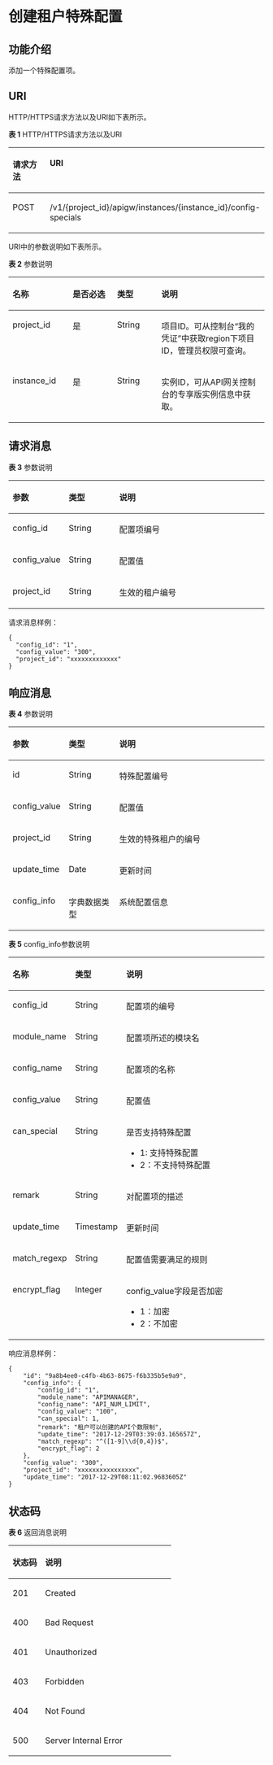 # 创建租户特殊配置<a name="apig-phapi-180713122"></a>

## 功能介绍<a name="section58355715"></a>

添加一个特殊配置项。

## URI<a name="section55439395"></a>

HTTP/HTTPS请求方法以及URI如下表所示。

**表 1**  HTTP/HTTPS请求方法以及URI

<a name="table56035637"></a>
<table><thead align="left"><tr id="row9928405"><th class="cellrowborder" valign="top" width="34.339999999999996%" id="mcps1.2.3.1.1"><p id="p66003350"><a name="p66003350"></a><a name="p66003350"></a>请求方法</p>
</th>
<th class="cellrowborder" valign="top" width="65.66%" id="mcps1.2.3.1.2"><p id="p44671135"><a name="p44671135"></a><a name="p44671135"></a>URI</p>
</th>
</tr>
</thead>
<tbody><tr id="row61592217"><td class="cellrowborder" valign="top" width="34.339999999999996%" headers="mcps1.2.3.1.1 "><p id="p22913708"><a name="p22913708"></a><a name="p22913708"></a>POST</p>
</td>
<td class="cellrowborder" valign="top" width="65.66%" headers="mcps1.2.3.1.2 "><p id="p44071039"><a name="p44071039"></a><a name="p44071039"></a>/v1/{project_id}/apigw/instances/{instance_id}/config-specials</p>
</td>
</tr>
</tbody>
</table>

URI中的参数说明如下表所示。

**表 2**  参数说明

<a name="table38510415"></a>
<table><thead align="left"><tr id="row62423067"><th class="cellrowborder" valign="top" width="23.46765323467653%" id="mcps1.2.5.1.1"><p id="p23103637"><a name="p23103637"></a><a name="p23103637"></a>名称</p>
</th>
<th class="cellrowborder" valign="top" width="17.348265173482652%" id="mcps1.2.5.1.2"><p id="p59455291"><a name="p59455291"></a><a name="p59455291"></a>是否必选</p>
</th>
<th class="cellrowborder" valign="top" width="17.348265173482652%" id="mcps1.2.5.1.3"><p id="p51149303"><a name="p51149303"></a><a name="p51149303"></a>类型</p>
</th>
<th class="cellrowborder" valign="top" width="41.835816418358164%" id="mcps1.2.5.1.4"><p id="p49452846"><a name="p49452846"></a><a name="p49452846"></a>说明</p>
</th>
</tr>
</thead>
<tbody><tr id="row46257610"><td class="cellrowborder" valign="top" width="23.46765323467653%" headers="mcps1.2.5.1.1 "><p id="p55878963"><a name="p55878963"></a><a name="p55878963"></a>project_id</p>
</td>
<td class="cellrowborder" valign="top" width="17.348265173482652%" headers="mcps1.2.5.1.2 "><p id="p29902160"><a name="p29902160"></a><a name="p29902160"></a>是</p>
</td>
<td class="cellrowborder" valign="top" width="17.348265173482652%" headers="mcps1.2.5.1.3 "><p id="p6155914"><a name="p6155914"></a><a name="p6155914"></a>String</p>
</td>
<td class="cellrowborder" valign="top" width="41.835816418358164%" headers="mcps1.2.5.1.4 "><p id="p28867016"><a name="p28867016"></a><a name="p28867016"></a>项目ID。可从控制台“我的凭证”中获取region下项目ID，管理员权限可查询。</p>
</td>
</tr>
<tr id="row7809161535314"><td class="cellrowborder" valign="top" width="23.46765323467653%" headers="mcps1.2.5.1.1 "><p id="p1780913159538"><a name="p1780913159538"></a><a name="p1780913159538"></a>instance_id</p>
</td>
<td class="cellrowborder" valign="top" width="17.348265173482652%" headers="mcps1.2.5.1.2 "><p id="p9809215115310"><a name="p9809215115310"></a><a name="p9809215115310"></a>是</p>
</td>
<td class="cellrowborder" valign="top" width="17.348265173482652%" headers="mcps1.2.5.1.3 "><p id="p1280914152538"><a name="p1280914152538"></a><a name="p1280914152538"></a>String</p>
</td>
<td class="cellrowborder" valign="top" width="41.835816418358164%" headers="mcps1.2.5.1.4 "><p id="p1880914157537"><a name="p1880914157537"></a><a name="p1880914157537"></a>实例ID，可从API网关控制台的专享版实例信息中获取。</p>
</td>
</tr>
</tbody>
</table>

## 请求消息<a name="section29192512"></a>

**表 3**  参数说明

<a name="table12984378"></a>
<table><thead align="left"><tr id="row62269293"><th class="cellrowborder" valign="top" width="20%" id="mcps1.2.4.1.1"><p id="p10648006"><a name="p10648006"></a><a name="p10648006"></a>参数</p>
</th>
<th class="cellrowborder" valign="top" width="20%" id="mcps1.2.4.1.2"><p id="p57182163"><a name="p57182163"></a><a name="p57182163"></a>类型</p>
</th>
<th class="cellrowborder" valign="top" width="60%" id="mcps1.2.4.1.3"><p id="p1243645"><a name="p1243645"></a><a name="p1243645"></a>说明</p>
</th>
</tr>
</thead>
<tbody><tr id="row33626411"><td class="cellrowborder" valign="top" width="20%" headers="mcps1.2.4.1.1 "><p id="p39384774"><a name="p39384774"></a><a name="p39384774"></a>config_id</p>
</td>
<td class="cellrowborder" valign="top" width="20%" headers="mcps1.2.4.1.2 "><p id="p36050101"><a name="p36050101"></a><a name="p36050101"></a>String</p>
</td>
<td class="cellrowborder" valign="top" width="60%" headers="mcps1.2.4.1.3 "><p id="p34377057"><a name="p34377057"></a><a name="p34377057"></a>配置项编号</p>
</td>
</tr>
<tr id="row40958057"><td class="cellrowborder" valign="top" width="20%" headers="mcps1.2.4.1.1 "><p id="p29268282"><a name="p29268282"></a><a name="p29268282"></a>config_value</p>
</td>
<td class="cellrowborder" valign="top" width="20%" headers="mcps1.2.4.1.2 "><p id="p21920636"><a name="p21920636"></a><a name="p21920636"></a>String</p>
</td>
<td class="cellrowborder" valign="top" width="60%" headers="mcps1.2.4.1.3 "><p id="p30741078"><a name="p30741078"></a><a name="p30741078"></a>配置值</p>
</td>
</tr>
<tr id="row8234252"><td class="cellrowborder" valign="top" width="20%" headers="mcps1.2.4.1.1 "><p id="p62994686"><a name="p62994686"></a><a name="p62994686"></a>project_id</p>
</td>
<td class="cellrowborder" valign="top" width="20%" headers="mcps1.2.4.1.2 "><p id="p2295965"><a name="p2295965"></a><a name="p2295965"></a>String</p>
</td>
<td class="cellrowborder" valign="top" width="60%" headers="mcps1.2.4.1.3 "><p id="p51755472"><a name="p51755472"></a><a name="p51755472"></a>生效的租户编号</p>
</td>
</tr>
</tbody>
</table>

请求消息样例：

```
{
  "config_id": "1",
  "config_value": "300",
  "project_id": "xxxxxxxxxxxxx"
}
```

## 响应消息<a name="section15783261"></a>

**表 4**  参数说明

<a name="table16255646"></a>
<table><thead align="left"><tr id="row1446699"><th class="cellrowborder" valign="top" width="20%" id="mcps1.2.4.1.1"><p id="p50073814"><a name="p50073814"></a><a name="p50073814"></a>参数</p>
</th>
<th class="cellrowborder" valign="top" width="20%" id="mcps1.2.4.1.2"><p id="p29447146"><a name="p29447146"></a><a name="p29447146"></a>类型</p>
</th>
<th class="cellrowborder" valign="top" width="60%" id="mcps1.2.4.1.3"><p id="p36408589"><a name="p36408589"></a><a name="p36408589"></a>说明</p>
</th>
</tr>
</thead>
<tbody><tr id="row63414634"><td class="cellrowborder" valign="top" width="20%" headers="mcps1.2.4.1.1 "><p id="p36311719"><a name="p36311719"></a><a name="p36311719"></a>id</p>
</td>
<td class="cellrowborder" valign="top" width="20%" headers="mcps1.2.4.1.2 "><p id="p55568108"><a name="p55568108"></a><a name="p55568108"></a>String</p>
</td>
<td class="cellrowborder" valign="top" width="60%" headers="mcps1.2.4.1.3 "><p id="p4722914"><a name="p4722914"></a><a name="p4722914"></a>特殊配置编号</p>
</td>
</tr>
<tr id="row20452664"><td class="cellrowborder" valign="top" width="20%" headers="mcps1.2.4.1.1 "><p id="p46053119"><a name="p46053119"></a><a name="p46053119"></a>config_value</p>
</td>
<td class="cellrowborder" valign="top" width="20%" headers="mcps1.2.4.1.2 "><p id="p39315121"><a name="p39315121"></a><a name="p39315121"></a>String</p>
</td>
<td class="cellrowborder" valign="top" width="60%" headers="mcps1.2.4.1.3 "><p id="p30408248"><a name="p30408248"></a><a name="p30408248"></a>配置值</p>
</td>
</tr>
<tr id="row21688288"><td class="cellrowborder" valign="top" width="20%" headers="mcps1.2.4.1.1 "><p id="p11920905"><a name="p11920905"></a><a name="p11920905"></a>project_id</p>
</td>
<td class="cellrowborder" valign="top" width="20%" headers="mcps1.2.4.1.2 "><p id="p26069283"><a name="p26069283"></a><a name="p26069283"></a>String</p>
</td>
<td class="cellrowborder" valign="top" width="60%" headers="mcps1.2.4.1.3 "><p id="p31237206"><a name="p31237206"></a><a name="p31237206"></a>生效的特殊租户的编号</p>
</td>
</tr>
<tr id="row22018450"><td class="cellrowborder" valign="top" width="20%" headers="mcps1.2.4.1.1 "><p id="p38664008"><a name="p38664008"></a><a name="p38664008"></a>update_time</p>
</td>
<td class="cellrowborder" valign="top" width="20%" headers="mcps1.2.4.1.2 "><p id="p44776980"><a name="p44776980"></a><a name="p44776980"></a>Date</p>
</td>
<td class="cellrowborder" valign="top" width="60%" headers="mcps1.2.4.1.3 "><p id="p3056731"><a name="p3056731"></a><a name="p3056731"></a>更新时间</p>
</td>
</tr>
<tr id="row13764935"><td class="cellrowborder" valign="top" width="20%" headers="mcps1.2.4.1.1 "><p id="p41217925"><a name="p41217925"></a><a name="p41217925"></a>config_info</p>
</td>
<td class="cellrowborder" valign="top" width="20%" headers="mcps1.2.4.1.2 "><p id="p50317595"><a name="p50317595"></a><a name="p50317595"></a>字典数据类型</p>
</td>
<td class="cellrowborder" valign="top" width="60%" headers="mcps1.2.4.1.3 "><p id="p49193394"><a name="p49193394"></a><a name="p49193394"></a>系统配置信息</p>
</td>
</tr>
</tbody>
</table>

**表 5**  config\_info参数说明

<a name="table25851136"></a>
<table><thead align="left"><tr id="row53878948"><th class="cellrowborder" valign="top" width="20%" id="mcps1.2.4.1.1"><p id="p2118662"><a name="p2118662"></a><a name="p2118662"></a>名称</p>
</th>
<th class="cellrowborder" valign="top" width="20%" id="mcps1.2.4.1.2"><p id="p37393920"><a name="p37393920"></a><a name="p37393920"></a>类型</p>
</th>
<th class="cellrowborder" valign="top" width="60%" id="mcps1.2.4.1.3"><p id="p9008699"><a name="p9008699"></a><a name="p9008699"></a>说明</p>
</th>
</tr>
</thead>
<tbody><tr id="row58616031"><td class="cellrowborder" valign="top" width="20%" headers="mcps1.2.4.1.1 "><p id="p50278034"><a name="p50278034"></a><a name="p50278034"></a>config_id</p>
</td>
<td class="cellrowborder" valign="top" width="20%" headers="mcps1.2.4.1.2 "><p id="p45988991"><a name="p45988991"></a><a name="p45988991"></a>String</p>
</td>
<td class="cellrowborder" valign="top" width="60%" headers="mcps1.2.4.1.3 "><p id="p34120780"><a name="p34120780"></a><a name="p34120780"></a>配置项的编号</p>
</td>
</tr>
<tr id="row38651566"><td class="cellrowborder" valign="top" width="20%" headers="mcps1.2.4.1.1 "><p id="p43769135"><a name="p43769135"></a><a name="p43769135"></a>module_name</p>
</td>
<td class="cellrowborder" valign="top" width="20%" headers="mcps1.2.4.1.2 "><p id="p55639012"><a name="p55639012"></a><a name="p55639012"></a>String</p>
</td>
<td class="cellrowborder" valign="top" width="60%" headers="mcps1.2.4.1.3 "><p id="p10466101"><a name="p10466101"></a><a name="p10466101"></a>配置项所述的模块名</p>
</td>
</tr>
<tr id="row27086052"><td class="cellrowborder" valign="top" width="20%" headers="mcps1.2.4.1.1 "><p id="p46486636"><a name="p46486636"></a><a name="p46486636"></a>config_name</p>
</td>
<td class="cellrowborder" valign="top" width="20%" headers="mcps1.2.4.1.2 "><p id="p7321156"><a name="p7321156"></a><a name="p7321156"></a>String</p>
</td>
<td class="cellrowborder" valign="top" width="60%" headers="mcps1.2.4.1.3 "><p id="p56142740"><a name="p56142740"></a><a name="p56142740"></a>配置项的名称</p>
</td>
</tr>
<tr id="row35522617"><td class="cellrowborder" valign="top" width="20%" headers="mcps1.2.4.1.1 "><p id="p58759729"><a name="p58759729"></a><a name="p58759729"></a>config_value</p>
</td>
<td class="cellrowborder" valign="top" width="20%" headers="mcps1.2.4.1.2 "><p id="p61917622"><a name="p61917622"></a><a name="p61917622"></a>String</p>
</td>
<td class="cellrowborder" valign="top" width="60%" headers="mcps1.2.4.1.3 "><p id="p49271471"><a name="p49271471"></a><a name="p49271471"></a>配置值</p>
</td>
</tr>
<tr id="row40790059"><td class="cellrowborder" valign="top" width="20%" headers="mcps1.2.4.1.1 "><p id="p15660462"><a name="p15660462"></a><a name="p15660462"></a>can_special</p>
</td>
<td class="cellrowborder" valign="top" width="20%" headers="mcps1.2.4.1.2 "><p id="p60537881"><a name="p60537881"></a><a name="p60537881"></a>String</p>
</td>
<td class="cellrowborder" valign="top" width="60%" headers="mcps1.2.4.1.3 "><p id="p4621333"><a name="p4621333"></a><a name="p4621333"></a>是否支持特殊配置</p>
<a name="ul41592001"></a><a name="ul41592001"></a><ul id="ul41592001"><li>1:  支持特殊配置</li><li>2：不支持特殊配置</li></ul>
</td>
</tr>
<tr id="row54471134"><td class="cellrowborder" valign="top" width="20%" headers="mcps1.2.4.1.1 "><p id="p50085756"><a name="p50085756"></a><a name="p50085756"></a>remark</p>
</td>
<td class="cellrowborder" valign="top" width="20%" headers="mcps1.2.4.1.2 "><p id="p30414410"><a name="p30414410"></a><a name="p30414410"></a>String</p>
</td>
<td class="cellrowborder" valign="top" width="60%" headers="mcps1.2.4.1.3 "><p id="p47648112"><a name="p47648112"></a><a name="p47648112"></a>对配置项的描述</p>
</td>
</tr>
<tr id="row26179828"><td class="cellrowborder" valign="top" width="20%" headers="mcps1.2.4.1.1 "><p id="p40191314"><a name="p40191314"></a><a name="p40191314"></a>update_time</p>
</td>
<td class="cellrowborder" valign="top" width="20%" headers="mcps1.2.4.1.2 "><p id="p34271005"><a name="p34271005"></a><a name="p34271005"></a>Timestamp</p>
</td>
<td class="cellrowborder" valign="top" width="60%" headers="mcps1.2.4.1.3 "><p id="p24487996"><a name="p24487996"></a><a name="p24487996"></a>更新时间</p>
</td>
</tr>
<tr id="row19065375"><td class="cellrowborder" valign="top" width="20%" headers="mcps1.2.4.1.1 "><p id="p791512"><a name="p791512"></a><a name="p791512"></a>match_regexp</p>
</td>
<td class="cellrowborder" valign="top" width="20%" headers="mcps1.2.4.1.2 "><p id="p64112473"><a name="p64112473"></a><a name="p64112473"></a>String</p>
</td>
<td class="cellrowborder" valign="top" width="60%" headers="mcps1.2.4.1.3 "><p id="p25727819"><a name="p25727819"></a><a name="p25727819"></a>配置值需要满足的规则</p>
</td>
</tr>
<tr id="row30223781"><td class="cellrowborder" valign="top" width="20%" headers="mcps1.2.4.1.1 "><p id="p32207235"><a name="p32207235"></a><a name="p32207235"></a>encrypt_flag</p>
</td>
<td class="cellrowborder" valign="top" width="20%" headers="mcps1.2.4.1.2 "><p id="p58649253"><a name="p58649253"></a><a name="p58649253"></a>Integer</p>
</td>
<td class="cellrowborder" valign="top" width="60%" headers="mcps1.2.4.1.3 "><p id="p52969076"><a name="p52969076"></a><a name="p52969076"></a>config_value字段是否加密</p>
<a name="ul6959639"></a><a name="ul6959639"></a><ul id="ul6959639"><li>1：加密</li><li>2：不加密</li></ul>
</td>
</tr>
</tbody>
</table>

响应消息样例：

```
{
	"id": "9a8b4ee0-c4fb-4b63-8675-f6b335b5e9a9",
	"config_info": {
		"config_id": "1",
		"module_name": "APIMANAGER",
		"config_name": "API_NUM_LIMIT",
		"config_value": "100",
		"can_special": 1,
		"remark": "租户可以创建的API个数限制",
		"update_time": "2017-12-29T03:39:03.165657Z",
		"match_regexp": "^([1-9]\\d{0,4})$",
		"encrypt_flag": 2
	},
	"config_value": "300",
	"project_id": "xxxxxxxxxxxxxxxx",
	"update_time": "2017-12-29T08:11:02.9683605Z"
}
```

## 状态码<a name="section61406019"></a>

**表 6**  返回消息说明

<a name="table35202570"></a>
<table><thead align="left"><tr id="row46615426"><th class="cellrowborder" valign="top" width="20%" id="mcps1.2.3.1.1"><p id="p17753146"><a name="p17753146"></a><a name="p17753146"></a>状态码</p>
</th>
<th class="cellrowborder" valign="top" width="80%" id="mcps1.2.3.1.2"><p id="p28718698"><a name="p28718698"></a><a name="p28718698"></a>说明</p>
</th>
</tr>
</thead>
<tbody><tr id="row44513211"><td class="cellrowborder" valign="top" width="20%" headers="mcps1.2.3.1.1 "><p id="p48800340"><a name="p48800340"></a><a name="p48800340"></a>201</p>
</td>
<td class="cellrowborder" valign="top" width="80%" headers="mcps1.2.3.1.2 "><p id="p60513502"><a name="p60513502"></a><a name="p60513502"></a>Created</p>
</td>
</tr>
<tr id="row7750613"><td class="cellrowborder" valign="top" width="20%" headers="mcps1.2.3.1.1 "><p id="p23819915"><a name="p23819915"></a><a name="p23819915"></a>400</p>
</td>
<td class="cellrowborder" valign="top" width="80%" headers="mcps1.2.3.1.2 "><p id="p50364933"><a name="p50364933"></a><a name="p50364933"></a>Bad Request</p>
</td>
</tr>
<tr id="row50631215"><td class="cellrowborder" valign="top" width="20%" headers="mcps1.2.3.1.1 "><p id="p7487755"><a name="p7487755"></a><a name="p7487755"></a>401</p>
</td>
<td class="cellrowborder" valign="top" width="80%" headers="mcps1.2.3.1.2 "><p id="p2528415"><a name="p2528415"></a><a name="p2528415"></a>Unauthorized</p>
</td>
</tr>
<tr id="row22755742"><td class="cellrowborder" valign="top" width="20%" headers="mcps1.2.3.1.1 "><p id="p31275834"><a name="p31275834"></a><a name="p31275834"></a>403</p>
</td>
<td class="cellrowborder" valign="top" width="80%" headers="mcps1.2.3.1.2 "><p id="p50314659"><a name="p50314659"></a><a name="p50314659"></a>Forbidden</p>
</td>
</tr>
<tr id="row50178752"><td class="cellrowborder" valign="top" width="20%" headers="mcps1.2.3.1.1 "><p id="p37947078"><a name="p37947078"></a><a name="p37947078"></a>404</p>
</td>
<td class="cellrowborder" valign="top" width="80%" headers="mcps1.2.3.1.2 "><p id="p15296380"><a name="p15296380"></a><a name="p15296380"></a>Not Found</p>
</td>
</tr>
<tr id="row14568248"><td class="cellrowborder" valign="top" width="20%" headers="mcps1.2.3.1.1 "><p id="p39177443"><a name="p39177443"></a><a name="p39177443"></a>500</p>
</td>
<td class="cellrowborder" valign="top" width="80%" headers="mcps1.2.3.1.2 "><p id="p19256290"><a name="p19256290"></a><a name="p19256290"></a>Server Internal Error</p>
</td>
</tr>
</tbody>
</table>

